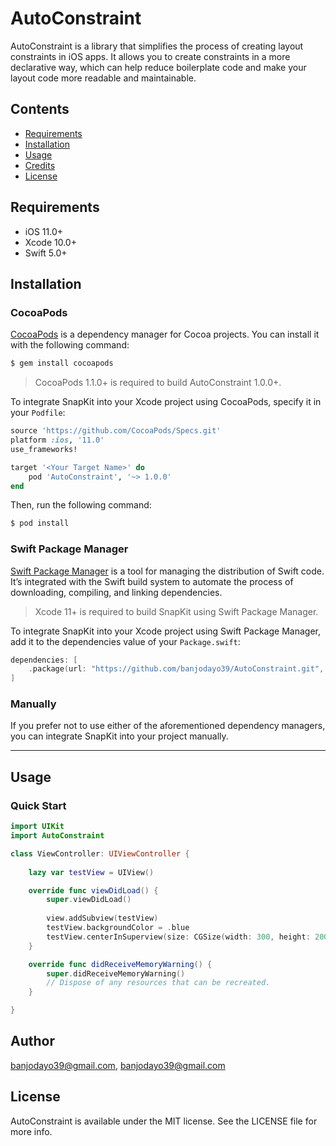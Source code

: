 # AutoConstraint

AutoConstraint is a library that simplifies the process of creating layout constraints in iOS apps. It allows you to create constraints in a more declarative way, which can help reduce boilerplate code and make your layout code more readable and maintainable.

## Contents

- [Requirements](#requirements)
- [Installation](#installation)
- [Usage](#usage)
- [Credits](#credits)
- [License](#license)

## Requirements

- iOS 11.0+
- Xcode 10.0+
- Swift 5.0+


## Installation

### CocoaPods

[CocoaPods](http://cocoapods.org) is a dependency manager for Cocoa projects. You can install it with the following command:

```bash
$ gem install cocoapods
```

> CocoaPods 1.1.0+ is required to build AutoConstraint 1.0.0+.

To integrate SnapKit into your Xcode project using CocoaPods, specify it in your `Podfile`:

```ruby
source 'https://github.com/CocoaPods/Specs.git'
platform :ios, '11.0'
use_frameworks!

target '<Your Target Name>' do
    pod 'AutoConstraint', '~> 1.0.0'
end
```

Then, run the following command:

```bash
$ pod install
```

### Swift Package Manager

[Swift Package Manager](https://swift.org/package-manager/) is a tool for managing the distribution of Swift code. It’s integrated with the Swift build system to automate the process of downloading, compiling, and linking dependencies.

> Xcode 11+ is required to build SnapKit using Swift Package Manager.

To integrate SnapKit into your Xcode project using Swift Package Manager, add it to the dependencies value of your `Package.swift`:

```swift
dependencies: [
    .package(url: "https://github.com/banjodayo39/AutoConstraint.git", .upToNextMajor(from: "1.0.0"))
]
```

### Manually

If you prefer not to use either of the aforementioned dependency managers, you can integrate SnapKit into your project manually.

---

## Usage

### Quick Start

```swift
import UIKit
import AutoConstraint

class ViewController: UIViewController {
    
    lazy var testView = UIView()

    override func viewDidLoad() {
        super.viewDidLoad()
        
        view.addSubview(testView)
        testView.backgroundColor = .blue
        testView.centerInSuperview(size: CGSize(width: 300, height: 200))
    }

    override func didReceiveMemoryWarning() {
        super.didReceiveMemoryWarning()
        // Dispose of any resources that can be recreated.
    }

}
```

## Author

banjodayo39@gmail.com, banjodayo39@gmail.com

## License

AutoConstraint is available under the MIT license. See the LICENSE file for more info.
